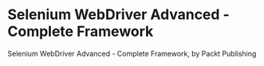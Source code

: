 


# Selenium WebDriver Advanced - Complete Framework
Selenium WebDriver Advanced - Complete Framework, by Packt Publishing
